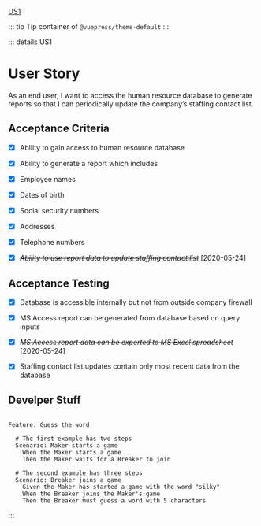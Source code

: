 

[US1](/userstories/userstory/) <!-- Sends the user to userstory  -->

::: tip
Tip container of `@vuepress/theme-default`
:::

::: details US1
# User Story

<div class="border p-5">
As an end user, I want to access the human resource database to generate reports so that I can periodically update the company’s staffing contact list.
</div>

## Acceptance Criteria

- [x] Ability to gain access to human resource database

- [x] Ability to generate a report which includes

- [x] Employee names

- [x] Dates of birth

- [x] Social security numbers

- [x] Addresses

- [x] Telephone numbers

- [x] ~~_Ability to use report data to update staffing contact list_~~ [2020-05-24]

## Acceptance Testing

- [x] Database is accessible internally but not from outside company firewall

- [x] MS Access report can be generated from database based on query inputs

- [x] ~~_MS Access report data can be exported to MS Excel spreadsheet_~~ [2020-05-24]

- [x] Staffing contact list updates contain only most recent data from the database


## Develper Stuff

```Gherkin

Feature: Guess the word

  # The first example has two steps
  Scenario: Maker starts a game
    When the Maker starts a game
    Then the Maker waits for a Breaker to join

  # The second example has three steps
  Scenario: Breaker joins a game
    Given the Maker has started a game with the word "silky"
    When the Breaker joins the Maker's game
    Then the Breaker must guess a word with 5 characters

```
:::